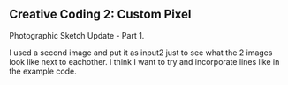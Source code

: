 ## Creative Coding 2: Custom Pixel

Photographic Sketch Update - Part 1.

I used a second image and put it as input2 just to see what the 2 images look like next to eachother. I think I want to try and incorporate lines like in the example code. 
